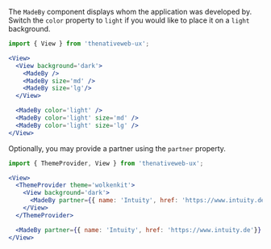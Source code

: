 The `MadeBy` component displays whom the application was developed by. Switch the `color` property to `light` if you would like to place it on a `light` background.

```jsx
import { View } from 'thenativeweb-ux';

<View>
  <View background='dark'>
    <MadeBy />
    <MadeBy size='md' />
    <MadeBy size='lg'/>
  </View>

  <MadeBy color='light' />
  <MadeBy color='light' size='md' />
  <MadeBy color='light' size='lg' />
</View>
```

Optionally, you may provide a partner using the `partner` property.

```jsx
import { ThemeProvider, View } from 'thenativeweb-ux';

<View>
  <ThemeProvider theme='wolkenkit'>
    <View background='dark'>
      <MadeBy partner={{ name: 'Intuity', href: 'https://www.intuity.de'}} />
    </View>
  </ThemeProvider>

  <MadeBy partner={{ name: 'Intuity', href: 'https://www.intuity.de'}}  color='light' />
</View>
```
